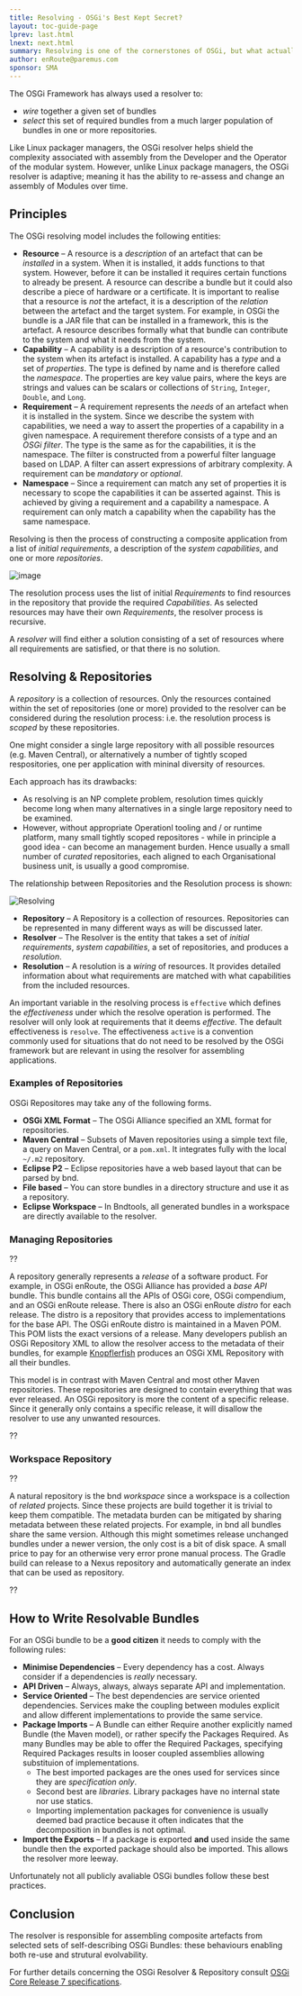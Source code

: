 ```yaml
---
title: Resolving - OSGi's Best Kept Secret?
layout: toc-guide-page
lprev: last.html
lnext: next.html
summary: Resolving is one of the cornerstones of OSGi, but what actually is going on?
author: enRoute@paremus.com
sponsor: SMA 
---
```


The OSGi Framework has always used a resolver to:

* _wire_ together a given set of bundles 
* _select_ this set of required bundles from a much larger population of bundles in one or more repositories. 

Like Linux packager managers, the OSGi resolver helps shield the complexity associated with assembly from the Developer and the Operator of the modular system. However, unlike Linux package managers, the OSGi resolver is adaptive; meaning it has the ability to re-assess and change an assembly of Modules over time.  


## Principles

The OSGi resolving model includes the following entities:

* **Resource** – A resource is a _description_ of an artefact that can be _installed_ in a system. When it is installed, it adds functions to that system. However, before it can be installed it requires certain functions to already be present. A resource can describe a bundle but it could also describe a piece of hardware or a certificate. It is important to realise that a resource is _not_ the artefact, it is a description of the _relation_ between the artefact and the target system. For example, in OSGi the bundle is a JAR file that can be installed in a framework, this is the artefact. A resource describes formally what that bundle can contribute to the system and what it needs from the system.
* **Capability** – A capability is a description of a resource's contribution to the system when its artefact is installed. A capability has a _type_ and a set of _properties_. The type is defined by name and is therefore called the _namespace_. The properties are key value pairs, where the keys are strings and values can be scalars or collections of `String`, `Integer`, `Double`, and `Long`. 
* **Requirement** – A requirement represents the _needs_ of an artefact when it is installed in the system. Since we describe the system with capabilities, we need a way to assert the properties of a capability in a given namespace. A requirement therefore consists of a type and an _OSGi filter_. The type is the same as for the capabilities, it is the namespace. The filter is constructed from a powerful filter language based on LDAP. A filter can assert expressions of arbitrary complexity. A requirement can be _mandatory_ or _optional_.
* **Namespace** – Since a requirement can match any set of properties it is necessary to scope the capabilities it can be asserted against. This is achieved by giving a requirement and a capability a namespace. A requirement can only match a capability when the capability has the same namespace.

Resolving is then the process of constructing a composite application from a list of _initial requirements_, a description of the _system capabilities_, and one or more _repositories_. 

![image](https://user-images.githubusercontent.com/200494/31130842-cf5299d2-a858-11e7-907c-d6cb43954501.png)

The resolution process uses the list of initial _Requirements_ to find resources in the repository that provide the required _Capabilities_. As selected resources may have their own _Requirements_, the resolver process is recursive. 

A _resolver_ will find either a solution consisting of a set of resources where all requirements are satisfied, or that there is no solution.


## Resolving & Repositories 

A _repository_ is a collection of resources. Only the resources contained within the set of repositories (one or more) provided to the resolver can be considered during the resolution process: i.e. the resolution process is _scoped_ by these repositories. 

One might consider a single large repository with all possible resources (e.g.  Maven Central), or alternatively a number of tightly scoped respositories, one per application with mininal diversity of resources. 

Each approach has its drawbacks: 
* As resolving is an NP complete problem, resolution times quickly become long when many alternatives in a single large repository need to be examined.
* However, without appropriate Operationl tooling and / or runtime platform, many small tightly scoped repositores - while in principle a good idea - can become an management burden.
Hence usually a small number of _curated_ repositories, each aligned to each Organisational business unit, is usually a good compromise.

The relationship between Repositories and the Resolution process is shown: 

![Resolving](https://user-images.githubusercontent.com/200494/31221580-73596198-a9c4-11e7-8d11-1e1fe7e37199.png)

* **Repository** – A Repository is a collection of resources. Repositories can be represented in many different ways as will be discussed later.
* **Resolver** – The Resolver is the entity that takes a set of _initial requirements_, _system capabilities_, a set of repositories, and produces a _resolution_. 
* **Resolution** – A resolution is a _wiring_ of resources. It provides detailed information about what requirements are matched with what capabilities from the included resources.

An important variable in the resolving process is `effective` which defines the _effectiveness_ under which the resolve operation is performed. The resolver will only look at requirements that it deems _effective_. The default effectiveness is `resolve`. The effectiveness `active` is a convention commonly used for situations that do not need to be resolved by the OSGi framework but are relevant in using the resolver for assembling applications. 


### Examples of Repositories

OSGi Repositores may take any of the following forms.

* **OSGi XML Format** – The OSGi Alliance specified an XML format for repositories.
* **Maven Central** – Subsets of Maven repositories using a simple text file, a query on Maven Central, or a `pom.xml`. It integrates fully with the local `~/.m2` repository.
* **Eclipse P2** – Eclipse repositories have a web based layout that can be parsed by bnd.
* **File based** – You can store bundles in a directory structure and use it as a repository.
* **Eclipse Workspace** – In Bndtools, all generated bundles in a workspace are directly available to the resolver.


### Managing Repositories

??

A repository generally represents a _release_ of a software product. For example, in OSGi enRoute, the OSGi Alliance has provided a _base API_ bundle. This bundle contains all the APIs of OSGi core, OSGi compendium, and an OSGi enRoute release. There is also an OSGi enRoute _distro_ for each release. The distro is a repository that provides access to implementations for the base API. The OSGi enRoute distro is maintained in a Maven POM. This POM lists the exact versions of a release. Many developers publish an OSGi Repository XML to allow the resolver access to the metadata of their bundles, for example [Knopflerfish](http://www.knopflerfish.org/releases/4.0.1/repository.xml) produces an OSGi XML Repository with all their bundles.

This model is in contrast with Maven Central and most other Maven repositories. These repositories are designed to contain everything that was ever released. An OSGi repository is more the content of a specific release. Since it generally only contains a specific release, it will disallow the resolver to use any unwanted resources.

??

### Workspace Repository

??

A natural repository is the bnd _workspace_ since a workspace is a collection of _related_ projects. Since these projects are build together it is trivial to keep them compatible. The metadata burden can be mitigated by sharing metadata between these related projects. For example, in bnd all bundles share the same version. Although this might sometimes release unchanged bundles under a newer version, the only cost is a bit of disk space. A small price to pay for an otherwise very error prone manual process. The Gradle build can release to a Nexus repository and automatically generate an index that can be used as repository.

??

## How to Write Resolvable Bundles

For an OSGi  bundle to be a **good citizen** it needs to comply with the following rules:

* **Minimise Dependencies** – Every dependency has a cost. Always consider if a dependencies is _really_ necessary.
* **API Driven** – Always, always, always separate API and implementation.
* **Service Oriented** – The best dependencies are service oriented dependencies. Services make the coupling between modules explicit and allow different implementations to provide the same service.
* **Package Imports** – A Bundle can either Require another explicitly named Bundle (the Maven model), or rather specify the Packages Required. As many Bundles may be able to offer the Required Packages, specifying Required Packages results in looser coupled assemblies allowing substituion of implementations.
  * The best imported packages are the ones used for services since they are _specification only_.
  * Second best are _libraries_. Library packages have no internal state nor use statics.
  * Importing implementation packages for convenience is usually deemed bad practice because it often indicates that the decomposition in bundles is not optimal.
* **Import the Exports** – If a package is exported **and** used inside the same bundle then the exported package should also be imported. This allows the resolver more leeway.

Unfortunately not all publicly avaliable OSGi bundles follow these best practices.

## Conclusion

The resolver is responsible for assembling composite artefacts from selected sets of self-describing OSGi Bundles: these behaviours enabling both  re-use and strutural evolvability.

For further details concerning the OSGi Resolver & Repository consult [OSGi Core Release 7 specifications](https://osgi.org/hudson/job/build.core/lastSuccessfulBuild/artifact/osgi.specs/generated/html/core/index.html). 

